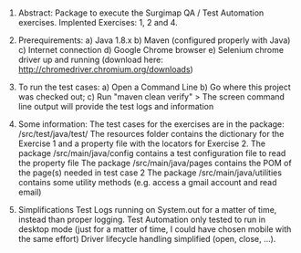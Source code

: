 #####
1. Abstract:
Package to execute the Surgimap QA / Test Automation exercises.
Implented Exercises: 1, 2 and 4.

2. Prerequirements:
a) Java 1.8.x
b) Maven (configured properly with Java)
c) Internet connection
d) Google Chrome browser
e) Selenium chrome driver up and running (download here: http://chromedriver.chromium.org/downloads)

3. To run the test cases:
a) Open a Command Line
b) Go where this project was checked out;
c) Run "maven clean verify" > The screen command line output will provide the test logs and information

4. Some information:
The test cases for the exercises are in the package: /src/test/java/test/
The resources folder contains the dictionary for the Exercise 1 and a property file with the locators for Exercise 2.
The package /src/main/java/config contains a test configuration file to read the property file
The package /src/main/java/pages contains the POM of the page(s) needed in test case 2
The package /src/main/java/utilities contains some utility methods (e.g. access a gmail account and read email)

5. Simplifications
Test Logs running on System.out for a matter of time, instead than proper logging.
Test Automation only tested to run in desktop mode (just for a matter of time, I could have chosen mobile with the same effort)
Driver lifecycle handling simplified (open, close, ...).
